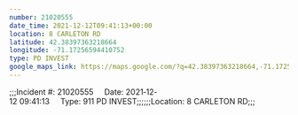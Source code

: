 ```yaml
---
number: 21020555
date_time: 2021-12-12T09:41:13+00:00
location: 8 CARLETON RD
latitude: 42.38397363218664
longitude: -71.17256594410752
type: PD INVEST
google_maps_link: https://maps.google.com/?q=42.38397363218664,-71.17256594410752
---
```


;;;Incident #: 21020555     Date: 2021‐12‐12 09:41:13     Type: 911 PD INVEST;;;;;;Location: 8 CARLETON RD;;;
